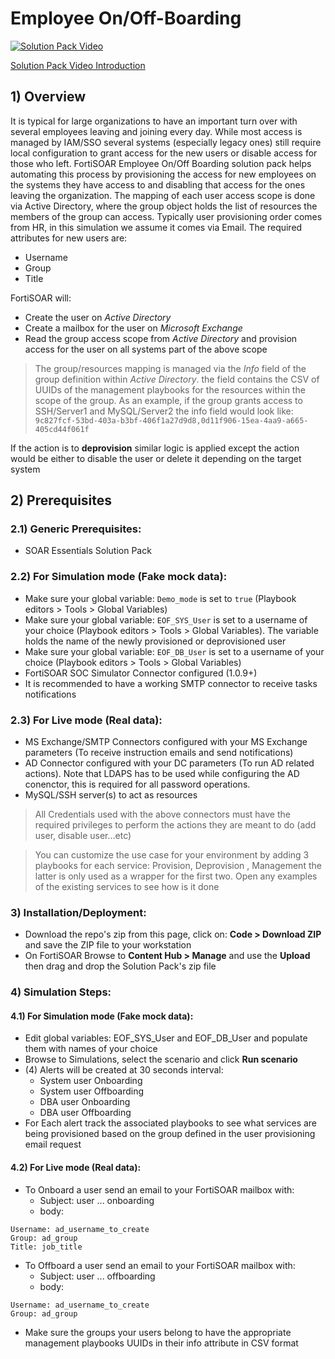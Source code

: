 # Employee On/Off-Boarding
[![Solution Pack Video](https://img.youtube.com/vi/ytVDEOY432A/0.jpg)](https://www.youtube.com/embed/ytVDEOY432A)

[Solution Pack Video Introduction](https://www.youtube.com/embed/ytVDEOY432A)
                                   
## 1) Overview
It is typical for large organizations to have an important turn over with several employees leaving and joining every day. While most access is managed by IAM/SSO several systems (especially legacy ones) still require local configuration to grant access for the new users or disable access for those who left.
FortiSOAR Employee On/Off Boarding solution pack helps automating this process by provisioning the access for new employees on the systems they have access to and disabling that access for the ones leaving the organization.
The mapping of each user access scope is done via Active Directory, where the group object holds the list of resources the members of the group can access.
Typically user provisioning order comes from HR, in this simulation we assume it comes via Email. The required attributes for new users are:

- Username
- Group
- Title

FortiSOAR will: 
 - Create the user on *Active Directory*
 - Create a mailbox for the user on *Microsoft Exchange*
 - Read the group access scope from *Active Directory* and provision access for the user on all systems part of the above scope

 > The group/resources mapping is managed via the *Info* field of the group definition within *Active Directory*. the field contains the CSV of UUIDs of the management playbooks for the resources within the scope of the group. As an example, if the group grants access to SSH/Server1 and MySQL/Server2 the info field would look like: `9c827fcf-53bd-403a-b3bf-406f1a27d9d8,0d11f906-15ea-4aa9-a665-405cd44f061f` 

If the action is to **deprovision** similar logic is applied except the action would be either to disable the user or delete it depending on the target system

## 2) Prerequisites

### 2.1) Generic Prerequisites:
- SOAR Essentials Solution Pack

### 2.2) For Simulation mode (Fake mock data):
- Make sure your global variable: `Demo_mode` is set to `true` (Playbook editors > Tools > Global Variables)
- Make sure your global variable: `EOF_SYS_User` is set to a username of your choice (Playbook editors > Tools > Global Variables). The variable holds the name of the newly provisioned or deprovisioned user
- Make sure your global variable: `EOF_DB_User` is set to a username of your choice (Playbook editors > Tools > Global Variables)
- FortiSOAR SOC Simulator Connector configured (1.0.9+)
- It is recommended to have a working SMTP connector to receive tasks notifications

### 2.3) For Live mode (Real data):
- MS Exchange/SMTP Connectors configured with your MS Exchange parameters (To receive instruction emails and send notifications)
- AD Connector configured with your DC parameters (To run AD related actions). Note that LDAPS has to be used while configuring the AD conenctor, this is required for all password operations.
- MySQL/SSH server(s) to act as resources

> All Credentials used with the above connectors must have the required privileges to perform the actions they are meant to do (add user, disable user...etc)

> You can customize the use case for your environment by adding 3 playbooks for each service: Provision, Deprovision , Management the latter is only used as a wrapper for the first two. Open any examples of the existing services to see how is it done


### 3) Installation/Deployment:
- Download the repo's zip from this page, click on: **Code > Download ZIP** and save the ZIP file to your workstation
- On FortiSOAR Browse to **Content Hub > Manage** and use the **Upload** then drag and drop the Solution Pack's zip file

### 4) Simulation Steps:
#### 4.1) For Simulation mode (Fake mock data):
- Edit global variables: EOF_SYS_User and EOF_DB_User and populate them with names of your choice
- Browse to Simulations, select the scenario and click **Run scenario**
- (4) Alerts will be created at 30 seconds interval:
    - System user Onboarding
    - System user Offboarding
    - DBA user Onboarding
    - DBA user Offboarding
- For Each alert track the associated playbooks to see what services are being provisioned based on the group defined in the user provisioning email request 

#### 4.2) For Live mode (Real data):
- To Onboard a user send an email to your FortiSOAR mailbox with:
    - Subject: user ... onboarding
    - body:
```
Username: ad_username_to_create
Group: ad_group
Title: job_title
```
- To Offboard a user send an email to your FortiSOAR mailbox with:
    - Subject: user ... offboarding
    - body:
```
Username: ad_username_to_create
Group: ad_group
```
- Make sure the groups your users belong to have the appropriate management playbooks UUIDs in their info attribute in CSV format


